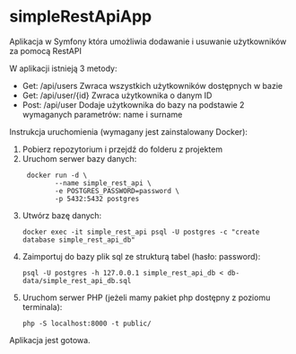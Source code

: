 # simpleRestApiApp
Aplikacja w Symfony która umożliwia dodawanie i usuwanie użytkowników za pomocą RestAPI

W aplikacji istnieją 3 metody:
* Get: /api/users
Zwraca wszystkich użytkowników dostępnych w bazie
* Get: /api/user/{id}
Zwraca użytkownika o danym ID
* Post: /api/user
Dodaje użytkownika do bazy na podstawie 2 wymaganych parametrów:
name i surname

Instrukcja uruchomienia (wymagany jest zainstalowany Docker):
1. Pobierz repozytorium i przejdź do folderu z projektem
2. Uruchom serwer bazy danych:
   ```console
    docker run -d \
           --name simple_rest_api \
           -e POSTGRES_PASSWORD=password \
           -p 5432:5432 postgres
   ```
3. Utwórz bazę danych:
    ```console
    docker exec -it simple_rest_api psql -U postgres -c "create database simple_rest_api_db"
    ```
4. Zaimportuj do bazy plik sql ze strukturą tabel (hasło: password):
    ```console
    psql -U postgres -h 127.0.0.1 simple_rest_api_db < db-data/simple_rest_api_db.sql
    ```
5. Uruchom serwer PHP (jeżeli mamy pakiet php dostępny z poziomu terminala): 
    ```console
    php -S localhost:8000 -t public/
    ```
Aplikacja jest gotowa.
